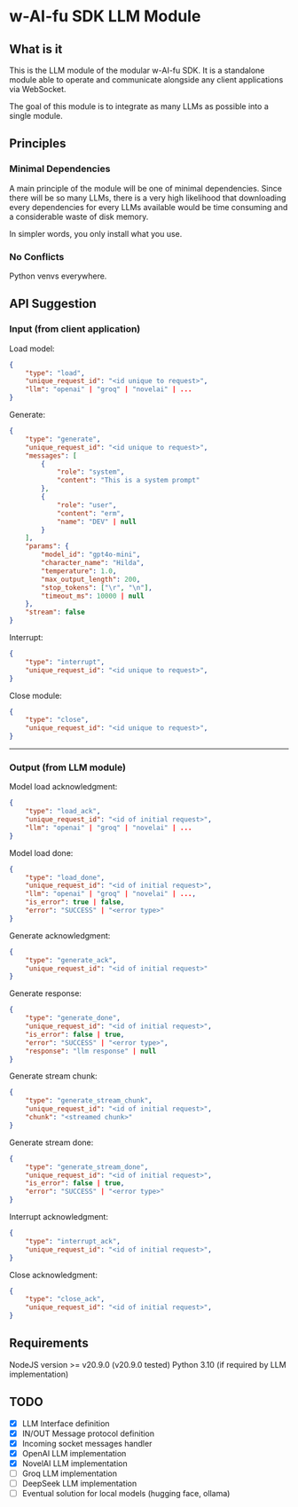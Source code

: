 # w-AI-fu SDK LLM Module

## What is it
This is the LLM module of the modular w-AI-fu SDK.
It is a standalone module able to operate and communicate alongside any client applications via WebSocket.
  
The goal of this module is to integrate as many LLMs as possible into a single module.

## Principles
### Minimal Dependencies
A main principle of the module will be one of minimal dependencies.
Since there will be so many LLMs, there is a very high likelihood that downloading
every dependencies for every LLMs available would be time consuming and a considerable
waste of disk memory.

In simpler words, you only install what you use.

### No Conflicts
Python venvs everywhere.

## API Suggestion

### Input (from client application)
Load model:
```json
{
    "type": "load",
    "unique_request_id": "<id unique to request>",
    "llm": "openai" | "groq" | "novelai" | ...
}
```

Generate:
```json
{
    "type": "generate",
    "unique_request_id": "<id unique to request>",
    "messages": [
        {
            "role": "system",
            "content": "This is a system prompt"
        },
        {
            "role": "user",
            "content": "erm",
            "name": "DEV" | null
        }
    ],
    "params": {
        "model_id": "gpt4o-mini",
        "character_name": "Hilda",
        "temperature": 1.0,
        "max_output_length": 200,
        "stop_tokens": ["\r", "\n"],
        "timeout_ms": 10000 | null
    },
    "stream": false
}
```

Interrupt:
```json
{
    "type": "interrupt",
    "unique_request_id": "<id unique to request>",
}
```

Close module:
```json
{
    "type": "close",
    "unique_request_id": "<id unique to request>",
}
```
---
### Output (from LLM module)
Model load acknowledgment:
```json
{
    "type": "load_ack",
    "unique_request_id": "<id of initial request>",
    "llm": "openai" | "groq" | "novelai" | ...
}
```

Model load done:
```json
{
    "type": "load_done",
    "unique_request_id": "<id of initial request>",
    "llm": "openai" | "groq" | "novelai" | ...,
    "is_error": true | false,
    "error": "SUCCESS" | "<error type>"
}
```

Generate acknowledgment:
```json
{
    "type": "generate_ack",
    "unique_request_id": "<id of initial request>"
}
```

Generate response:
```json
{
    "type": "generate_done",
    "unique_request_id": "<id of initial request>",
    "is_error": false | true,
    "error": "SUCCESS" | "<error type>",
    "response": "llm response" | null
}
```

Generate stream chunk:
```json
{
    "type": "generate_stream_chunk",
    "unique_request_id": "<id of initial request>",
    "chunk": "<streamed chunk>"
}
```

Generate stream done:
```json
{
    "type": "generate_stream_done",
    "unique_request_id": "<id of initial request>",
    "is_error": false | true,
    "error": "SUCCESS" | "<error type>"
}
```

Interrupt acknowledgment:
```json
{
    "type": "interrupt_ack",
    "unique_request_id": "<id of initial request>",
}
```

Close acknowledgment:
```json
{
    "type": "close_ack",
    "unique_request_id": "<id of initial request>",
}
```

## Requirements
NodeJS version >= v20.9.0 (v20.9.0 tested)
Python 3.10 (if required by LLM implementation)

## TODO
- [x] LLM Interface definition
- [x] IN/OUT Message protocol definition
- [x] Incoming socket messages handler
- [x] OpenAI LLM implementation
- [x] NovelAI LLM implementation
- [ ] Groq LLM implementation
- [ ] DeepSeek LLM implementation
- [ ] Eventual solution for local models (hugging face, ollama)